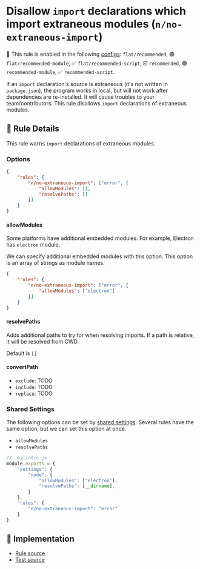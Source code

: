 # Disallow `import` declarations which import extraneous modules (`n/no-extraneous-import`)

💼 This rule is enabled in the following [configs](https://github.com/eslint-community/eslint-plugin-n#-configs): `flat/recommended`, 🟢 `flat/recommended-module`, ✅ `flat/recommended-script`, ☑️ `recommended`, 🟢 `recommended-module`, ✅ `recommended-script`.

<!-- end auto-generated rule header -->

If an `import` declaration's source is extraneous (it's not written in `package.json`), the program works in local, but will not work after dependencies are re-installed. It will cause troubles to your team/contributors.
This rule disallows `import` declarations of extraneous modules.

## 📖 Rule Details

This rule warns `import` declarations of extraneous modules.

### Options

```json
{
    "rules": {
        "n/no-extraneous-import": ["error", {
            "allowModules": [],
            "resolvePaths": []
        }]
    }
}
```

#### allowModules

Some platforms have additional embedded modules.
For example, Electron has `electron` module.

We can specify additional embedded modules with this option.
This option is an array of strings as module names.

```json
{
    "rules": {
        "n/no-extraneous-import": ["error", {
            "allowModules": ["electron"]
        }]
    }
}
```

#### resolvePaths

Adds additional paths to try for when resolving imports.
If a path is relative, it will be resolved from CWD.

Default is `[]`

#### convertPath

- `exclude`: TODO
- `include`: TODO
- `replace`: TODO

### Shared Settings

The following options can be set by [shared settings](http://eslint.org/docs/user-guide/configuring.html#adding-shared-settings).
Several rules have the same option, but we can set this option at once.

- `allowModules`
- `resolvePaths`

```js
// .eslintrc.js
module.exports = {
    "settings": {
        "node": {
            "allowModules": ["electron"],
            "resolvePaths": [__dirname],
        }
    },
    "rules": {
        "n/no-extraneous-import": "error"
    }
}
```

## 🔎 Implementation

- [Rule source](../../lib/rules/no-extraneous-import.js)
- [Test source](../../tests/lib/rules/no-extraneous-import.js)
